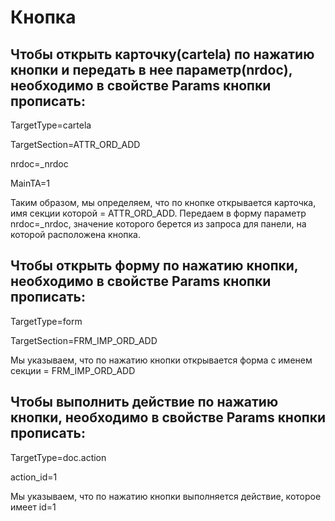 # Кнопка

## Чтобы открыть карточку\(cartela\) по нажатию кнопки и передать в нее параметр\(nrdoc\), необходимо в свойстве Params кнопки прописать: 

TargetType=cartela

TargetSection=ATTR\_ORD\_ADD

nrdoc=\_nrdoc

MainTA=1

Таким образом, мы определяем, что по кнопке открывается карточка, имя секции которой = ATTR\_ORD\_ADD. Передаем в форму параметр nrdoc=\_nrdoc, значение которого берется из запроса для панели, на которой расположена кнопка.

## Чтобы открыть форму по нажатию кнопки, необходимо в свойстве Params кнопки прописать: 

TargetType=form

TargetSection=FRM\_IMP\_ORD\_ADD

Мы указываем, что по нажатию кнопки открывается форма с именем секции = FRM\_IMP\_ORD\_ADD

## Чтобы выполнить действие по нажатию кнопки, необходимо в свойстве Params кнопки прописать: 

TargetType=doc.action

action\_id=1

Мы указываем, что по нажатию кнопки выполняется действие, которое имеет id=1


